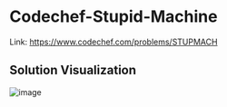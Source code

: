# Codechef-Stupid-Machine
Link: https://www.codechef.com/problems/STUPMACH
## Solution Visualization
![image](https://user-images.githubusercontent.com/51401355/137668076-0c94408e-0be7-4b20-82be-7770d6d918d2.png)
